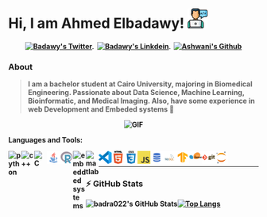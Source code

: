 <p>

  <h1><b>Hi, I am Ahmed Elbadawy! <img src="icons/web-development.png" alt="" width="40"></h1> 
</p>



<p float="right"  align="center">

 <a href="https://twitter.com/Ahmedelbadwy25">
  <img align="center" alt="Badawy's Twitter" width="30px" src="https://cdn.jsdelivr.net/npm/simple-icons@v3/icons/twitter.svg" />
</a>  
&nbsp;

<a href="https://www.linkedin.com/in/ahmed-elbadawy-0b6984180/">
  <img align="center" alt="Badawy's Linkdein" width="30px" src="https://cdn.jsdelivr.net/npm/simple-icons@v3/icons/linkedin.svg" />
</a>
&nbsp;
<a href="https://github.com/ahmedelbadawy">
  <img align="center" alt="Ashwani's Github" width="30px" src="https://cdn.jsdelivr.net/npm/simple-icons@v3/icons/github.svg" />
</a>
<p/>



### About 


>I am a bachelor student at Cairo University, majoring in Biomedical Engineering. Passionate about Data Science, Machine Learning, Bioinformatic, and Medical Imaging. Also, have some experience in web Development and Embeded systems 🤩


 <p align="center">
 <img  alt="GIF" src="https://media.giphy.com/media/836HiJc7pgzy8iNXCn/giphy.gif" />


 **Languages and Tools:**  

<img align="left" alt="python" width="26px" src="https://cdn3.iconfinder.com/data/icons/logos-and-brands-adobe/512/267_Python-512.png" />


<img align="left" alt="c++" width="26px" src="https://user-images.githubusercontent.com/42747200/46140125-da084900-c26d-11e8-8ea7-c45ae6306309.png" />

<img align="left" alt="C" width="26px" src="https://cdn.iconscout.com/icon/free/png-512/c-programming-569564.png" />

<img align="left" alt="R" width="26px" src="icons/icons8-java-48.png" />

<img align="left" alt="Java" width="26px" src="icons/r.png" />

<img align="left" alt="embedded systems" width="26px" src="https://micro.ros.org/img/logonav.png" />

<img align="left" alt="matlab" width="26px" src="https://doc.opendtect.org/6.0.0/doc/od_userdoc/content/resources/images/appendix_f/matlab.jpeg" />

<img align="left" alt="Visual Studio Code" width="26px" src="https://raw.githubusercontent.com/github/explore/80688e429a7d4ef2fca1e82350fe8e3517d3494d/topics/visual-studio-code/visual-studio-code.png" />

<img align="left" alt="HTML5" width="26px" src="https://raw.githubusercontent.com/github/explore/80688e429a7d4ef2fca1e82350fe8e3517d3494d/topics/html/html.png" />

<img align="left" alt="CSS3" width="26px" src="https://raw.githubusercontent.com/github/explore/80688e429a7d4ef2fca1e82350fe8e3517d3494d/topics/css/css.png" />

<img align="left" alt="JavaScript" width="26px" src="https://raw.githubusercontent.com/github/explore/80688e429a7d4ef2fca1e82350fe8e3517d3494d/topics/javascript/javascript.png" />

<img align="left" alt="SQL" width="26px" src="https://raw.githubusercontent.com/github/explore/80688e429a7d4ef2fca1e82350fe8e3517d3494d/topics/sql/sql.png" />

<img align="left" alt="MySQL" width="26px" src="https://raw.githubusercontent.com/github/explore/80688e429a7d4ef2fca1e82350fe8e3517d3494d/topics/mysql/mysql.png" />

<img align="left" alt="jupyter" width="26px" src="icons/icons8-tensorflow-48.png" />

<img align="left" alt="jupyter" width="26px" src="icons/kisspng-logo-scikit-learn-python-github-portable-network-g-go-to-image-page-5b77997b685cc0.7719358615345647314275.png" />

<img align="left" alt="Git" width="26px" src="https://raw.githubusercontent.com/github/explore/80688e429a7d4ef2fca1e82350fe8e3517d3494d/topics/git/git.png" />

<img align="left" alt="jupyter" width="26px" src="icons/icons8-jupyter-48.png" />

<br>

---
### :zap: GitHub Stats
<img align="left" alt="badra022's GitHub Stats" src="https://github-readme-stats.vercel.app/api?username=ahmedelbadawy&show_icons=true&hide_border=true" />

[![Top Langs](https://github-readme-stats.vercel.app/api/top-langs/?username=ahmedelbadawy&exclude_repo=statistics-cc-hypothesis-testing,sound-equalizer&hide=html&layout=compact&theme=react&langs_count=10)](https://github.com/anuraghazra/github-readme-stats)


